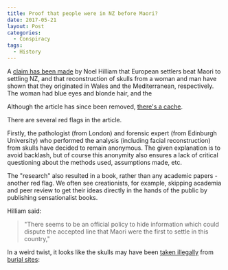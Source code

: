 ```yaml
---
title: Proof that people were in NZ before Maori?
date: 2017-05-21
layout: Post
categories:
  - Conspiracy
tags:
  - History
---
```


A [claim has been made](http://www.nzherald.co.nz/northern-advocate/news/article.cfm?c_id=1503450&objectid=11854720) by Noel Hilliam that European settlers beat Maori to settling NZ, and that reconstruction of skulls from a woman and man have shown that they originated in Wales and the Mediterranean, respectively. The woman had blue eyes and blonde hair, and the

<!-- more -->

Although the article has since been removed, [there's a cache](https://webcache.googleusercontent.com/search?q=cache:eFxRqz_Cme4J:www.nzherald.co.nz/northern-advocate/news/article.cfm%3Fc_id%3D1503450%26objectid%3D11854720+&cd=1&hl=en&ct=clnk&gl=nz).

There are several red flags in the article.

Firstly, the pathologist (from London) and forensic expert (from Edinburgh University) who performed the analysis (including facial reconstruction) from skulls have decided to remain anonymous. The given explanation is to avoid backlash, but of course this anonymity also ensures a lack of critical questioning about the methods used, assumptions made, etc.

The "research" also resulted in a book, rather than any academic papers - another red flag. We often see creationists, for example, skipping academia and peer review to get their ideas directly in the hands of the public by publishing sensationalist books.

Hilliam said:

> "There seems to be an official policy to hide information which could dispute the accepted line that Maori were the first to settle in this country,"

In a weird twist, it looks like the skulls may have been [taken illegally](http://www.newshub.co.nz/home/new-zealand/2017/05/northland-historian-admits-grave-robbing-maori-burials.html) from [burial sites](https://www.vice.com/en_nz/article/a-group-of-far-right-grave-robbers-could-be-digging-up-sacred-maori-sites):
